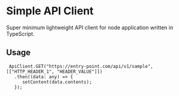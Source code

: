 # Simple API Client

Super minimum lightweight API client for node application written in TypeScript.

## Usage

```
 ApiClient.GET("https://entry-point.com/api/v1/sample", [["HTTP_HEADER_1", "HEADER_VALUE"]])
   .then((data: any) => {
      setContent(data.contents);
   });
```
